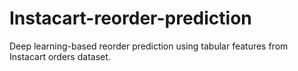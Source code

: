 # Instacart-reorder-prediction
Deep learning-based reorder prediction using tabular features from Instacart orders dataset.
